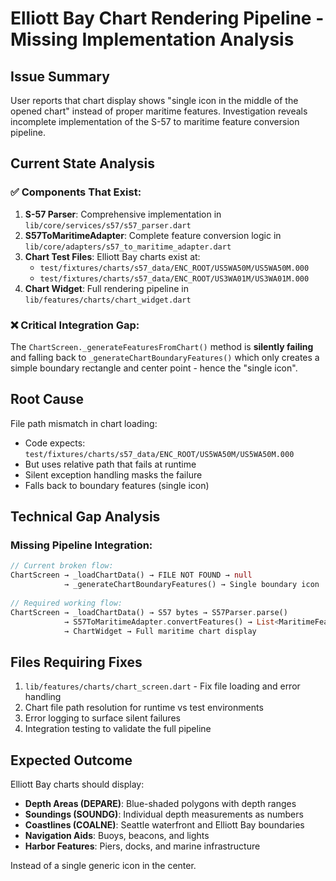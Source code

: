 # Elliott Bay Chart Rendering Pipeline - Missing Implementation Analysis

## Issue Summary
User reports that chart display shows "single icon in the middle of the opened chart" instead of proper maritime features. Investigation reveals incomplete implementation of the S-57 to maritime feature conversion pipeline.

## Current State Analysis

### ✅ **Components That Exist:**
1. **S-57 Parser**: Comprehensive implementation in `lib/core/services/s57/s57_parser.dart`
2. **S57ToMaritimeAdapter**: Complete feature conversion logic in `lib/core/adapters/s57_to_maritime_adapter.dart`
3. **Chart Test Files**: Elliott Bay charts exist at:
   - `test/fixtures/charts/s57_data/ENC_ROOT/US5WA50M/US5WA50M.000`
   - `test/fixtures/charts/s57_data/ENC_ROOT/US3WA01M/US3WA01M.000`
4. **Chart Widget**: Full rendering pipeline in `lib/features/charts/chart_widget.dart`

### ❌ **Critical Integration Gap:**
The `ChartScreen._generateFeaturesFromChart()` method is **silently failing** and falling back to `_generateChartBoundaryFeatures()` which only creates a simple boundary rectangle and center point - hence the "single icon".

## Root Cause
File path mismatch in chart loading:
- Code expects: `test/fixtures/charts/s57_data/ENC_ROOT/US5WA50M/US5WA50M.000`
- But uses relative path that fails at runtime
- Silent exception handling masks the failure
- Falls back to boundary features (single icon)

## Technical Gap Analysis

### Missing Pipeline Integration:
```dart
// Current broken flow:
ChartScreen → _loadChartData() → FILE NOT FOUND → null
            → _generateChartBoundaryFeatures() → Single boundary icon
            
// Required working flow:
ChartScreen → _loadChartData() → S57 bytes → S57Parser.parse()
            → S57ToMaritimeAdapter.convertFeatures() → List<MaritimeFeature>
            → ChartWidget → Full maritime chart display
```

## Files Requiring Fixes
1. `lib/features/charts/chart_screen.dart` - Fix file loading and error handling
2. Chart file path resolution for runtime vs test environments
3. Error logging to surface silent failures
4. Integration testing to validate the full pipeline

## Expected Outcome
Elliott Bay charts should display:
- **Depth Areas (DEPARE)**: Blue-shaded polygons with depth ranges
- **Soundings (SOUNDG)**: Individual depth measurements as numbers
- **Coastlines (COALNE)**: Seattle waterfront and Elliott Bay boundaries
- **Navigation Aids**: Buoys, beacons, and lights
- **Harbor Features**: Piers, docks, and marine infrastructure

Instead of a single generic icon in the center.
